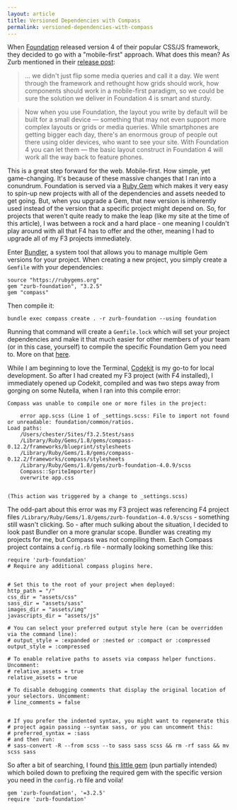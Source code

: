 ```yaml
---
layout: article
title: Versioned Dependencies with Compass
permalink: versioned-dependencies-with-compass
---
```


When [Foundation](http://foundation.zurb.com/) released version 4 of their popular CSS/JS framework, they decided to go with a "mobile-first" approach. What does this mean? As Zurb mentioned in their [release post](http://www.zurb.com/article/1173/foundation-4-is-here-the-smartest-foundat):


> ... we didn't just flip some media queries and call it a day. We went through the framework and rethought how grids should work, how components should work in a mobile-first paradigm, so we could be sure the solution we deliver in Foundation 4 is smart and sturdy.

> Now when you use Foundation, the layout you write by default will be built for a small device — something that may not even support more complex layouts or grids or media queries. While smartphones are getting bigger each day, there's an enormous group of people out there using older devices, who want to see your site. With Foundation 4 you can let them — the basic layout construct in Foundation 4 will work all the way back to feature phones.

This is a great step forward for the web. Mobile-first. How simple, yet game-changing. It's because of these massive changes that I ran into a conundrum. Foundation is served via a [Ruby Gem](http://rubygems.org/) which makes it very easy to spin-up new projects with all of the dependencies and assets needed to get going. But, when you upgrade a Gem, that new version is inherently used instead of the version that a specific project might depend on. So, for projects that weren't quite ready to make the leap (like my site at the time of this article), I was between a rock and a hard place - one meaning I couldn't play around with all that F4 has to offer and the other, meaning I had to upgrade all of my F3 projects immediately.

Enter [Bundler](http://gembundler.com/), a system tool that allows you to manage multiple Gem versions for your project. When creating a new project, you simply create a `Gemfile` with your dependencies:

    source "https://rubygems.org"
    gem "zurb-foundation", "3.2.5"
    gem "compass"

Then compile it:

    bundle exec compass create . -r zurb-foundation --using foundation

Running that command will create a `Gemfile.lock` which will set your project dependencies and make it that much easier for other members of your team (or in this case, yourself) to compile the specific Foundation Gem you need to. More on that [here](http://foundation.zurb.com/docs/sass.html#multiple-versions).

While I am beginning to love the Terminal, [Codekit](http://incident57.com/codekit/) is my go-to for local development. So after I had created my F3 project (with F4 installed), I immediately opened up Codekit, compiled and was two steps away from gorging on some Nutella, when I ran into this compile error:

    Compass was unable to compile one or more files in the project:

        error app.scss (Line 1 of _settings.scss: File to import not found or unreadable: foundation/common/ratios.
    Load paths:
        /Users/chester/Sites/f3.2.5test/sass
        /Library/Ruby/Gems/1.8/gems/compass-0.12.2/frameworks/blueprint/stylesheets
        /Library/Ruby/Gems/1.8/gems/compass-0.12.2/frameworks/compass/stylesheets
        /Library/Ruby/Gems/1.8/gems/zurb-foundation-4.0.9/scss
        Compass::SpriteImporter)
        overwrite app.css


    (This action was triggered by a change to _settings.scss)

The odd-part about this error was my F3 project was referencing F4 project files `/Library/Ruby/Gems/1.8/gems/zurb-foundation-4.0.9/scss` - something still wasn't clicking. So - after much sulking about the situation, I decided to look past Bundler on a more granular scope. Bundler was creating my projects for me, but Compass was not compiling them. Each Compass project contains a `config.rb` file - normally looking something like this:

    require 'zurb-foundation'
    # Require any additional compass plugins here.


    # Set this to the root of your project when deployed:
    http_path = "/"
    css_dir = "assets/css"
    sass_dir = "assets/sass"
    images_dir = "assets/img"
    javascripts_dir = "assets/js"

    # You can select your preferred output style here (can be overridden via the command line):
    # output_style = :expanded or :nested or :compact or :compressed
    output_style = :compressed

    # To enable relative paths to assets via compass helper functions. Uncomment:
    # relative_assets = true
    relative_assets = true

    # To disable debugging comments that display the original location of your selectors. Uncomment:
    # line_comments = false


    # If you prefer the indented syntax, you might want to regenerate this
    # project again passing --syntax sass, or you can uncomment this:
    # preferred_syntax = :sass
    # and then run:
    # sass-convert -R --from scss --to sass sass scss && rm -rf sass && mv scss sass

So after a bit of searching, I found [this little gem](http://stackoverflow.com/questions/9480533/require-specific-gem-version-in-sass-compass) (pun partially intended) which boiled down to prefixing the required gem with the specific version you need in the `config.rb` file and voila!

    gem 'zurb-foundation', '=3.2.5'
    require 'zurb-foundation'

